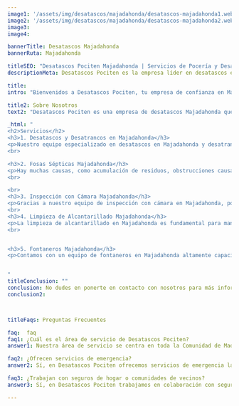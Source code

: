 ```yaml
---
image1: '/assets/img/desatascos/majadahonda/desatascos-majadahonda1.webp'
image2: '/assets/img/desatascos/majadahonda/desatascos-majadahonda2.webp'
image3:
image4:

bannerTitle: Desatascos Majadahonda
bannerRuta: Majadahonda

titleSEO: "Desatascos Pociten Majadahonda | Servicios de Pocería y Desatrancos 24/7"
descriptionMeta: Desatascos Pociten es la empresa líder en desatascos en Majadahonda, desatrancos, limpieza de alcantarillado, fosas sépticas e inspección con cámara. Fontaneros expertos disponibles 24/7. ¡Llámanos hoy!

title: 
intro: "Bienvenidos a Desatascos Pociten, tu empresa de confianza en Majadahonda. Somos expertos en desatascos en Majadahonda, desatrancos en Majadahonda y mucho más. Nuestro equipo de profesionales está siempre disponible para ayudarte en tus necesidades de fontanería y saneamiento. Con nuestra amplia experiencia en el sector, garantizamos un servicio de calidad que cumple con las expectativas de nuestros clientes."

title2: Sobre Nosotros
text2: "Desatascos Pociten es una empresa de desatascos Majadahonda que lleva años ofreciendo soluciones eficientes y de calidad a nuestros clientes. Nuestra experiencia y conocimientos nos permiten ser la mejor opción para resolver tus problemas de fontanería, fosas sépticas e inspecciones con cámara. Contamos con una flota de vehículos modernos y equipados con la última tecnología para ofrecer un servicio rápido y efectivo en cualquier situación."

_html: "
<h2>Servicios</h2>
<h3>1. Desatascos y Desatrancos en Majadahonda</h3>
<p>Nuestro equipo especializado en desatascos en Majadahonda y desatrancos en Majadahonda te garantiza un servicio rápido, eficiente y económico. Ya sea en tu hogar, empresa o comunidad de vecinos, estamos a tu disposición las 24 horas del día, los 365 días del año. Nos encargamos de todo tipo de atascos, desde pequeños desagües hasta grandes tuberías y alcantarillado.</p>
<br>

<h3>2. Fosas Sépticas Majadahonda</h3>
<p>Hay muchas causas, como acumulación de residuos, obstrucciones causadas por elementos extraños, falta de mantenimiento, entre otras. Si tienes un atasco en las tuberías, no te preocupes, Pociten tiene la solución. Nuestro equipo de profesionales utiliza las herramientas y técnicas más avanzadas para resolver el problema de manera rápida y efectiva.</p>
<br>

<br>
<h3>3. Inspección con Cámara Majadahonda</h3>
<p>Gracias a nuestro equipo de inspección con cámara en Majadahonda, podemos detectar rápidamente cualquier problema en tuberías y alcantarillado. Así, podemos ofrecerte soluciones efectivas para evitar futuros atascos o daños. Esta tecnología nos permite realizar diagnósticos precisos sin necesidad de realizar obras o excavaciones.</p>
<br>
<h3>4. Limpieza de Alcantarillado Majadahonda</h3>
<p>La limpieza de alcantarillado en Majadahonda es fundamental para mantener un sistema de saneamiento eficiente. Nuestros expertos se encargan de eliminar cualquier residuo y obstrucción, garantizando un correcto funcionamiento. Realizamos trabajos de mantenimiento preventivo para evitar futuros problemas y asegurar el buen estado de la red de alcantarillado.</p>
<br>


<h3>5. Fontaneros Majadahonda</h3>
<p>Contamos con un equipo de fontaneros en Majadahonda altamente capacitados para resolver cualquier problema de fontanería en tu hogar o negocio. Ya sea una fuga, instalación o reparación, estamos a tu servicio para ofrecerte las mejores soluciones. Nuestros fontaneros trabajan con materiales de alta calidad y ofrecen garantía en todos sus trabajos.</p>


"
titleConclusion: ""
conclusion: No dudes en ponerte en contacto con nosotros para más información o para solicitar un presupuesto. Estamos a tu disposición para solucionar tus problemas de desatascos en Majadahonda, desatrancos en Majadahonda y mucho más. Puedes llamarnos, enviarnos un correo electrónico o visitarnos en nuestras oficinas en Majadahonda. Nuestro equipo de expertos estará encantado de atenderte y ayudarte en todo lo que necesites.
conclusion2: 



titleFaqs: Preguntas Frecuentes

faq:  faq
faq1: ¿Cuál es el área de servicio de Desatascos Pociten?
answer1: Nuestra área de servicio se centra en toda la Comunidad de Madrid y sus zonas aledañas. No dudes en contactarnos para consultar si atendemos tu zona específica. Estamos comprometidos en ofrecer un servicio de calidad a nuestros clientes en toda la región.

faq2: ¿Ofrecen servicios de emergencia?
answer2: Sí, en Desatascos Pociten ofrecemos servicios de emergencia las 24 horas del día, los 365 días del año. Entendemos que los problemas de fontanería y desatascos pueden ocurrir en cualquier momento, por eso estamos siempre a tu disposición para resolverlos de manera rápida y eficiente.

faq3: ¿Trabajan con seguros de hogar o comunidades de vecinos?
answer3: Sí, en Desatascos Pociten trabajamos en colaboración con seguros de hogar y comunidades de vecinos. Si tu seguro cubre los servicios de desatascos o fontanería, podemos gestionar directamente con ellos la realización del trabajo y su correspondiente pago.

---
```

